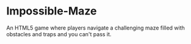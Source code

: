 # Impossible-Maze
An HTML5 game where players navigate a challenging maze filled with obstacles and traps and you can't pass it.
